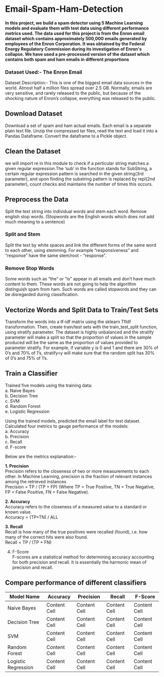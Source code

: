 # Email-Spam-Ham-Detection

#### In this project, we build a spam detector using 5 Machine Learning models and evaluate them with test data using different performance metrics used. The data used for this project is from the Enron email dataset which contains approximately 500,000 emails generated by employees of the Enron Corporation. It was obtained by the Federal Energy Regulatory Commission during its investigation of Enron's collapse. We have used a pre-processed version of the dataset which contains both spam and ham emails in different proportions

### Dataset Used:- The Enron Email 

Dataset Description:- This is one of the biggest email data sources in the world. Almost half a million files spread over 2.5 GB. Normally, emails are very sensitive, and rarely released to the public, but because of the shocking nature of Enron’s collapse, everything was released to the public.

## Download Dataset

Download a set of spam and ham actual emails. Each email is a separate plain text file. Unzip the compressed tar files, read the text and load it into a Pandas Dataframe. Convert the dataframe to a Pickle object.

## Clean the Dataset

we will import re in this module to check if a perticular string matches a given regular expression.The ‘sub’ in the function stands for SubString, a certain regular expression pattern is searched in the given string(3rd parameter), and upon finding the substring pattern is replaced by repl(2nd parameter), count checks and maintains the number of times this occurs. 

## Preprocess the Data

Split the text string into individual words and stem each word. 
Remove english stop words. (Stopwords are the English words which does not add much meaning to a sentence)

### Split and Stem
Split the text by white spaces and link the different forms of the same word to each other, using stemming. For example “responsiveness” and “response” have the same stem/root - “response”.

### Remove Stop Words
Some words such as “the” or “is” appear in all emails and don’t have much content to them. These words are not going to help the algorithm distinguish spam from ham. Such words are called stopwords and they can be disregarded during classification.

## Vectorize Words and Split Data to Train/Test Sets
Transform the words into a tf-idf matrix using the sklearn TfIdf transformation. Then, create train/test sets with the train_test_split function, using stratify parameter. The dataset is highly unbalanced and the stratify parameter will make a split so that the proportion of values in the sample produced will be the same as the proportion of values provided to parameter stratify. For example, if variable y is 0 and 1 and there are 30% of 0’s and 70% of 1’s, stratify=y will make sure that the random split has 30% of 0’s and 75% of 1’s.

## Train a Classifier
Trained five models using the training data:  
a.    Naive Bayes  
b.    Decision Tree  
c.    SVM  
d.    Random Forest  
e.    Logistic Regression  
    
Using the trained models, predicted the email label for test dataset. Calculated four metrics to gauge performance of the models:  
a.    Accuracy  
b.    Precision  
c.    Recall  
d.    F-score  

Below are the metrics explanation:-

**1. Precision**  
Precision refers to the closeness of two or more measurements to each other. In Machine Learning, precision is the fraction of relevant instances among the retrieved instances  
    Precision = TP / (TP + FP) (Where TP = True Positive, TN = True Negative, FP = False Positive, FN = False Negative).

**2. Accuracy**  
Accuracy refers to the closeness of a measured value to a standard or known value.  
    Accuracy = (TP+TN) / ALL

**3. Recall**    
Recall is how many of the true positives were recalled (found), i.e. how many of the correct hits were also found.  
    Recall = TP / (TP + FN)

4. F-Score  
F-scores are a statistical method for determining accuracy accounting for both precision and recall. It is essentially the harmonic mean of precision and recall.  

## Compare performance of different classifiers 

| Model Name  | Accuracy  | Precision |  Recall | F-Score |
| ------------- | ------------- | ------------- | ------------- | ------------- |
| Naive Bayes  | Content Cell  | Content Cell  | Content Cell  | Content Cell  |
| Decision Tree  | Content Cell  | Content Cell  | Content Cell  | Content Cell  |
| SVM  | Content Cell  | Content Cell  | Content Cell  | Content Cell  |
| Random Forest  | Content Cell  | Content Cell  | Content Cell  | Content Cell  |
| Logistic Regression  | Content Cell  | Content Cell  | Content Cell  | Content Cell  |

